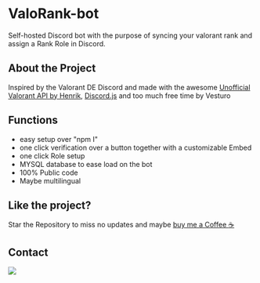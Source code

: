 # ValoRank-bot
Self-hosted Discord bot with the purpose of syncing your valorant rank and assign a Rank Role in Discord.

## About the Project
Inspired by the Valorant DE Discord and made with the awesome [Unofficial Valorant API by Henrik](https://github.com/Henrik-3/unofficial-valorant-api), [Discord.js](https://discord.js.org/) and too much free time by Vesturo

## Functions
- easy setup over "npm I"
- one click verification over a button together with a customizable Embed
- one click Role setup
- MYSQL database to ease load on the bot
- 100% Public code
- Maybe multilingual

## Like the project? 
Star the Repository to miss no updates and maybe [buy me a Coffee :coffee:](https://ko-fi.com/studio5net)

## Contact
![](https://dcbadge.vercel.app/api/shield/119131134322802689) 
